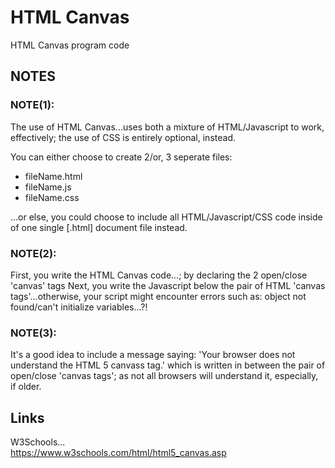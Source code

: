 # HTML Canvas
HTML Canvas program code

## NOTES

### NOTE(1):

The use of HTML Canvas...uses both a mixture of HTML/Javascript to work, effectively; the use of CSS is entirely optional, instead. 

You can either choose to create 2/or, 3 seperate files:
- fileName.html
- fileName.js
- fileName.css  

...or else, you could choose to include all HTML/Javascript/CSS code inside of one single [.html] document file instead.  

### NOTE(2):

First, you write the HTML Canvas code...; by declaring the 2 open/close 'canvas' tags
Next, you write the Javascript below the pair of HTML 'canvas tags'...otherwise, your script might encounter errors such as: object not found/can't initialize variables...?!

### NOTE(3):

It's a good idea to include a message saying: 'Your browser does not understand the HTML 5 canvass tag.' which is written in between the pair of open/close 'canvas tags'; as not all browsers will understand it, especially, if older.

## Links

W3Schools...  
https://www.w3schools.com/html/html5_canvas.asp  


